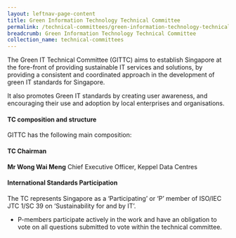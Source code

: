 ```yaml
---
layout: leftnav-page-content
title: Green Information Technology Technical Committee
permalink: /technical-committees/green-information-technology-technical-committee/
breadcrumb: Green Information Technology Technical Committee
collection_name: technical-committees
---
```


The Green IT Technical Committee (GITTC) aims to establish Singapore at the fore-front of providing sustainable IT services and solutions, by providing a consistent and coordinated approach in the development of green IT standards for Singapore.

It also promotes Green IT standards by creating user awareness, and encouraging their use and adoption by local enterprises and organisations.

#### TC composition and structure
GITTC has the following main composition:

#### TC Chairman

**Mr Wong Wai Meng**
Chief Executive Officer, Keppel Data Centres

#### International Standards Participation
The TC represents Singapore as a ‘Participating’ or ‘P’ member of ISO/IEC JTC 1/SC 39 on ‘Sustainability for and by IT’. 

* P-members participate actively in the work and have an obligation to vote on all questions submitted to vote within the technical committee.
